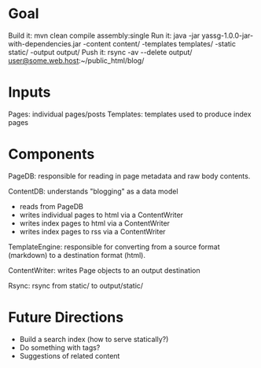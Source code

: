 # Goal #

Build it: mvn clean compile assembly:single
Run it:   java -jar yassg-1.0.0-jar-with-dependencies.jar -content content/ -templates templates/ -static static/  -output output/
Push it:  rsync -av --delete output/ user@some.web.host:~/public_html/blog/

# Inputs #

Pages: individual pages/posts
Templates: templates used to produce index pages

# Components #

PageDB: responsible for reading in page metadata and raw body contents.

ContentDB: understands "blogging" as a data model
 - reads from PageDB
 - writes individual pages to html via a ContentWriter
 - writes index pages to html via a ContentWriter
 - writes index pages to rss via a ContentWriter

TemplateEngine: responsible for converting from a source format (markdown) to a destination format (html).

ContentWriter: writes Page objects to an output destination

Rsync: rsync from static/ to output/static/

# Future Directions #

- Build a search index (how to serve statically?)
- Do something with tags?
- Suggestions of related content

